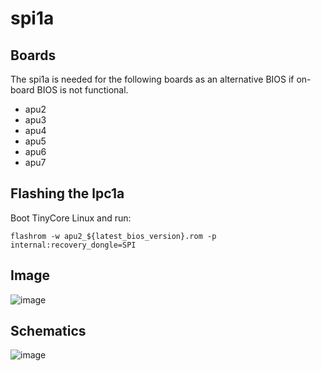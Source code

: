 # spi1a

## Boards
The spi1a is needed for the following boards as an alternative BIOS if on-board BIOS is not functional.

  * apu2
  * apu3
  * apu4
  * apu5
  * apu6
  * apu7

## Flashing the lpc1a

Boot TinyCore Linux and run:

`flashrom -w apu2_${latest_bios_version}.rom -p internal:recovery_dongle=SPI`

## Image
![image](https://user-images.githubusercontent.com/18163327/134548760-8ed0f05b-66a5-41f6-9f8e-6654ae575674.png)

## Schematics
![image](https://user-images.githubusercontent.com/18163327/134549451-f96c0efa-2bb8-4f8f-b46a-61b3df992035.png)

